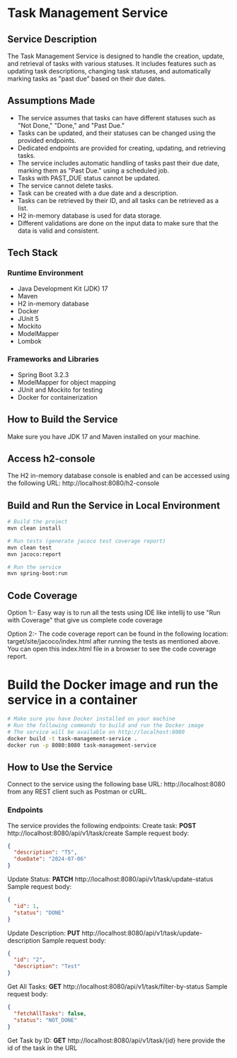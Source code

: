 # Task Management Service
## Service Description

The Task Management Service is designed to handle the creation, update, and retrieval of tasks with various statuses. 
It includes features such as updating task descriptions, changing task statuses, and automatically marking tasks as "past due" based on their due dates.


## Assumptions Made

- The service assumes that tasks can have different statuses such as "Not Done," "Done," and "Past Due."
- Tasks can be updated, and their statuses can be changed using the provided endpoints.
- Dedicated endpoints are provided for creating, updating, and retrieving tasks.
- The service includes automatic handling of tasks past their due date, marking them as "Past Due." using a scheduled job.
- Tasks with PAST_DUE status cannot be updated.
- The service cannot delete tasks.
- Task can be created with a due date and a description.
- Tasks can be retrieved by their ID, and all tasks can be retrieved as a list.
- H2 in-memory database is used for data storage.
- Different validations are done on the input data to make sure that the data is valid and consistent.

## Tech Stack

### Runtime Environment
- Java Development Kit (JDK) 17
- Maven
- H2 in-memory database
- Docker
- JUnit 5
- Mockito
- ModelMapper
- Lombok

### Frameworks and Libraries
- Spring Boot 3.2.3
- ModelMapper for object mapping
- JUnit and Mockito for testing
- Docker for containerization

## How to Build the Service

Make sure you have JDK 17 and Maven installed on your machine.

## Access h2-console
The H2 in-memory database console is enabled and can be accessed using the following URL: http://localhost:8080/h2-console

## Build and Run the Service in Local Environment
```bash
# Build the project
mvn clean install

# Run tests (generate jacoco test coverage report) 
mvn clean test
mvn jacoco:report

# Run the service
mvn spring-boot:run
```
## Code Coverage
Option 1:- Easy way is to run all the tests using IDE like intellij to use "Run with Coverage" that give us complete code coverage

Option 2:- The code coverage report can be found in the following location: target/site/jacoco/index.html
after running the tests as mentioned above. You can open this index.html file in a browser to see the code coverage report.




# Build the Docker image and run the service in a container
```bash
# Make sure you have Docker installed on your machine
# Run the following commands to build and run the Docker image
# The service will be available on http://localhost:8080
docker build -t task-management-service .
docker run -p 8080:8080 task-management-service
```


## How to Use the Service
Connect to the service using the following base URL: http://localhost:8080 from any REST client such as Postman or cURL.

### Endpoints
The service provides the following endpoints:
Create task: 
**POST** http://localhost:8080/api/v1/task/create
Sample request body:
```json
{
  "description": "T5",
  "dueDate": "2024-07-06"
}
```
Update Status: 
**PATCH** http://localhost:8080/api/v1/task/update-status
Sample request body:
```json
{
  "id": 1,
  "status": "DONE"
}
```
Update Description: 
**PUT** http://localhost:8080/api/v1/task/update-description
Sample request body:
```json
{
  "id": "2",
  "description": "Test"
}
```
Get All Tasks: 
**GET** http://localhost:8080/api/v1/task/filter-by-status
Sample request body:
```json
{
  "fetchAllTasks": false,
  "status": "NOT_DONE"
}
```
Get Task by ID: 
**GET** http://localhost:8080/api/v1/task/{id}
here provide the id of the task in the URL